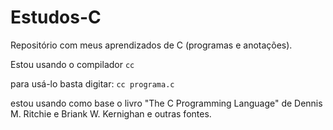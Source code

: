 # Estudos-C
Repositório com meus aprendizados de C (programas e anotações).

Estou usando o compilador `cc`

para usá-lo basta digitar:
  `cc programa.c`
  
estou usando como base o livro "The C Programming Language" de Dennis M. Ritchie e Briank W. Kernighan e outras fontes.
